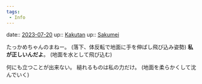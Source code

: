 ```yaml
---
tags:
 - Info
---
```


date:: [2023-07-20](/Daily_Note/2023-07-20.md)
up:: [Kakutan](../Bar/Novel/Nacaria/Kakutan.md)
up:: [Sakumei](../Bar/Novel/Nacaria/Sakumei.md)

たっかめちゃんのまねー。
(落下、体反転で地面に手を伸ばし飛び込み姿勢)
**私が正しいんだよ**。
(地面を水として飛び込む)

何にも立つことが出来ない。
縋れるものは私の力だけ。
(地面を柔らかくして沈んでいく)
